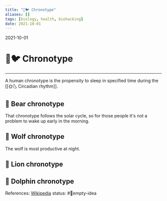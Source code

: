 ```yaml
---
title: "🦉🐦 Chronotype"
aliases: []
tags: [biology, health, biohacking]
date: 2021-10-01
---
```

2021-10-01
# 🦉🐦 Chronotype
___
A human chronotype is the propensity to sleep in specified time during the [[🌞🌜 Circadian rhythm]].

## 🐻 Bear chronotype
That chronotype follows the solar cycle, so for those people it's not a problem to wake up early in the morning.

## 🐺 Wolf chronotype
The wolf is most productive at night.

## 🦁 Lion chronotype

## 🐬 Dolphin chronotype

References:
[Wikipedia](https://en.wikipedia.org/wiki/Chronotype)
status: #💭empty-idea
